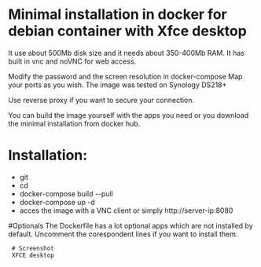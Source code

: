 # Minimal installation in docker for debian container with Xfce desktop

It use about 500Mb disk size and it needs about 350-400Mb RAM.
It has built in vnc and noVNC for web access.

Modify the password and the screen resolution in docker-compose
Map your ports as you wish.
The image was tested on Synology DS218+

Use reverse proxy if you want to secure your connection.

You can build the image yourself with the apps you need or you download the minimal installation from docker hub.

# Installation: 
 - git
 - cd 
 - docker-compose build --pull
 - docker-compose up -d
 - acces the image with a VNC client or simply http://server-ip:8080

#Optionals
The Dockerfile has a lot optional apps which are not installed by default.
Uncomment the corespondent lines if you want to install them.

```
 # Screenshot
 XFCE desktop
 

